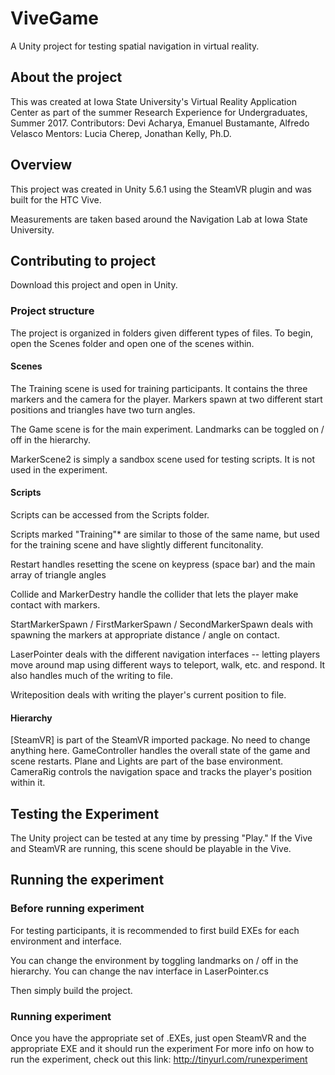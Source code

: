 # ViveGame
A Unity project for testing spatial navigation in virtual reality. 

## About the project
This was created at Iowa State University's Virtual Reality Application Center as part of the summer Research Experience for Undergraduates, Summer 2017. 
Contributors: Devi Acharya, Emanuel Bustamante, Alfredo Velasco
Mentors: Lucia Cherep, Jonathan Kelly, Ph.D.

## Overview
This project was created in Unity 5.6.1 using the SteamVR plugin and was built for the HTC Vive. 

Measurements are taken based around the Navigation Lab at Iowa State University. 


## Contributing to project
Download this project and open in Unity. 

### Project structure
The project is organized in folders given different types of files. To begin, open the Scenes folder and open one of the scenes within. 

#### Scenes
The Training scene is used for training participants. It contains the three markers and the camera for the player. Markers spawn at two different start positions and triangles have two turn angles. 

The Game scene is for the main experiment. Landmarks can be toggled on / off in the hierarchy. 

MarkerScene2 is simply a sandbox scene used for testing scripts. It is not used in the experiment. 

#### Scripts
Scripts can be accessed from the Scripts folder. 

Scripts marked "Training"* are similar to those of the same name, but used for the training scene and have slightly different funcitonality. 

Restart handles resetting the scene on keypress (space bar) and the main array of triangle angles 

Collide and MarkerDestry handle the collider that lets the player make contact with markers. 

StartMarkerSpawn / FirstMarkerSpawn / SecondMarkerSpawn deals with spawning the markers at appropriate distance / angle on contact. 

LaserPointer deals with the different navigation interfaces -- letting players move around map using different ways to teleport, walk, etc. and respond. It also handles much of the writing to file.

Writeposition deals with writing the player's current position to file. 

#### Hierarchy
[SteamVR] is part of the SteamVR imported package. No need to change anything here. 
GameController handles the overall state of the game and scene restarts. 
Plane and Lights are part of the base environment. 
CameraRig controls the navigation space and tracks the player's position within it. 


## Testing the Experiment
The Unity project can be tested at any time by pressing "Play." If the Vive and SteamVR are running, this scene should be playable in the Vive. 

## Running the experiment 
### Before running experiment 
For testing participants, it is recommended to first build EXEs for each environment and interface. 

You can change the environment by toggling landmarks on / off in the hierarchy. You can change the nav interface in LaserPointer.cs

Then simply build the project. 

### Running experiment 
Once you have the appropriate set of .EXEs, just open SteamVR and the appropriate EXE and it should run the experiment
For more info on how to run the experiment, check out this link: http://tinyurl.com/runexperiment



